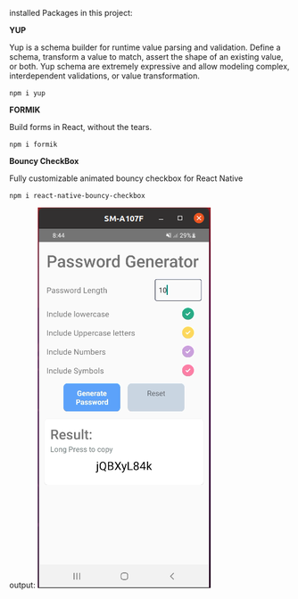 installed Packages in this project:

**YUP**
<p>Yup is a schema builder for runtime value parsing and validation. Define a schema, transform a value to match, assert the shape of an existing value, or both. Yup schema are extremely expressive and allow modeling complex, interdependent validations, or value transformation.</p>

```
npm i yup

```

**FORMIK**
<p>Build forms in React, without the tears.</p>

```
npm i formik
```
**Bouncy CheckBox**

<p>Fully customizable animated bouncy checkbox for React Native</p>

```
npm i react-native-bouncy-checkbox

```
output:
![PasswordGenerator](https://raw.githubusercontent.com/josephjosedev/React_Native/main/op/pwdgn.png)
